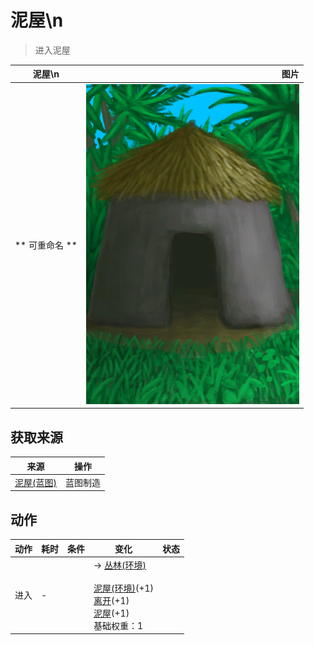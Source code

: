 # 泥屋\n  
> 进入泥屋  
  
  泥屋\n  |   图片   
 ----  |  ----:   
 ** 可重命名 **  |  ![](Sprite/MudHut.png)   
  
## 获取来源  
来源  |  操作  
----  |  ----  
[泥屋(蓝图)](Bp_MudHut.md)  |  蓝图制造  
## 动作  
动作  |  耗时  |  条件  |  变化  |  状态  
----  |  ----  |  ----  |  ----  |  ----  
进入<br>  |  -  |    |  → [丛林(环境)](Env_Jungle.md)<br><br>[泥屋(环境)](Env_MudHut.md)(+1)<br>[离开](MudHutExit.md)(+1)<br>[泥屋](MudHut.md)(+1)<br>基础权重：1<br>  |    
